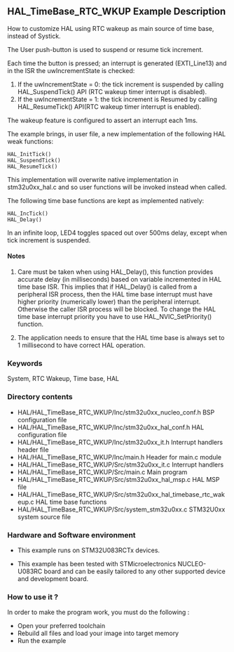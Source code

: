 ## <b>HAL_TimeBase_RTC_WKUP Example Description</b>
How to customize HAL using RTC wakeup as main source of time base, 
instead of Systick.

The User push-button is used to suspend or resume tick increment. 

Each time the button is pressed; an interrupt is generated (EXTI_Line13)
and in the ISR the uwIncrementState is checked:

  1. If the uwIncrementState = 0: the tick increment is suspended by calling 
     HAL_SuspendTick() API (RTC wakeup timer interrupt is disabled).
  2. If the uwIncrementState = 1: the tick increment is Resumed by calling 
     HAL_ResumeTick() API(RTC wakeup timer interrupt is enabled).

The wakeup feature is configured to assert an interrupt each 1ms.

The example brings, in user file, a new implementation of the following HAL weak functions:

    HAL_InitTick() 
    HAL_SuspendTick()
    HAL_ResumeTick()

This implementation will overwrite native implementation in stm32u0xx_hal.c
and so user functions will be invoked instead when called.

The following time base functions are kept as implemented natively:

    HAL_IncTick()
    HAL_Delay()

In an infinite loop, LED4 toggles spaced out over 500ms delay, except when tick increment is suspended.

#### <b>Notes</b>

 1. Care must be taken when using HAL_Delay(), this function provides accurate delay (in milliseconds)
    based on variable incremented in HAL time base ISR. This implies that if HAL_Delay() is called from
    a peripheral ISR process, then the HAL time base interrupt must have higher priority (numerically lower)
    than the peripheral interrupt. Otherwise the caller ISR process will be blocked.
    To change the HAL time base interrupt priority you have to use HAL_NVIC_SetPriority() function.
      
 2. The application needs to ensure that the HAL time base is always set to 1 millisecond
    to have correct HAL operation.

### <b>Keywords</b>

System, RTC Wakeup, Time base, HAL

### <b>Directory contents</b>

  - HAL/HAL_TimeBase_RTC_WKUP/Inc/stm32u0xx_nucleo_conf.h     BSP configuration file
  - HAL/HAL_TimeBase_RTC_WKUP/Inc/stm32u0xx_hal_conf.h                HAL configuration file
  - HAL/HAL_TimeBase_RTC_WKUP/Inc/stm32u0xx_it.h                      Interrupt handlers header file
  - HAL/HAL_TimeBase_RTC_WKUP/Inc/main.h                                    Header for main.c module  
  - HAL/HAL_TimeBase_RTC_WKUP/Src/stm32u0xx_it.c                      Interrupt handlers
  - HAL/HAL_TimeBase_RTC_WKUP/Src/main.c                                    Main program
  - HAL/HAL_TimeBase_RTC_WKUP/Src/stm32u0xx_hal_msp.c                 HAL MSP file
  - HAL/HAL_TimeBase_RTC_WKUP/Src/stm32u0xx_hal_timebase_rtc_wakeup.c HAL time base functions
  - HAL/HAL_TimeBase_RTC_WKUP/Src/system_stm32u0xx.c                  STM32U0xx system source file

### <b>Hardware and Software environment</b> 

  - This example runs on STM32U083RCTx devices.
    
  - This example has been tested with STMicroelectronics NUCLEO-U083RC board and can be
    easily tailored to any other supported device and development board.      

### <b>How to use it ?</b> 

In order to make the program work, you must do the following :

 - Open your preferred toolchain 
 - Rebuild all files and load your image into target memory
 - Run the example
 